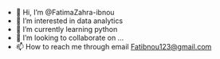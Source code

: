 - 👋 Hi, I’m @FatimaZahra-ibnou
- 👀 I’m interested in data analytics 
- 🌱 I’m currently learning python
- 💞️ I’m looking to collaborate on ...
- 📫 How to reach me through email Fatibnou123@gmail.com

<!---
FatimaZahra-ibnou/FatimaZahra-ibnou is a ✨ special ✨ repository because its `README.md` (this file) appears on your GitHub profile.
You can click the Preview link to take a look at your changes.
--->

